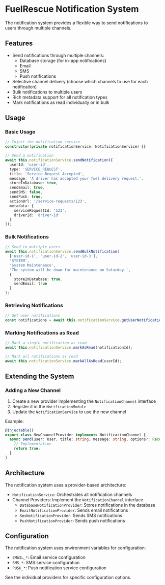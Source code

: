 # FuelRescue Notification System

The notification system provides a flexible way to send notifications to users through multiple channels.

## Features

- Send notifications through multiple channels:
  - Database storage (for in-app notifications)
  - Email
  - SMS
  - Push notifications
- Selective channel delivery (choose which channels to use for each notification)
- Bulk notifications to multiple users
- Rich metadata support for all notification types
- Mark notifications as read individually or in bulk

## Usage

### Basic Usage

```typescript
// Inject the notification service
constructor(private notificationService: NotificationService) {}

// Send a notification
await this.notificationService.sendNotification({
  userId: 'user-id',
  type: 'SERVICE_REQUEST',
  title: 'Service Request Accepted',
  message: 'A driver has accepted your fuel delivery request.',
  storeInDatabase: true,
  sendEmail: true,
  sendSMS: false,
  sendPush: true,
  actionUrl: '/service-requests/123',
  metadata: {
    serviceRequestId: '123',
    driverId: 'driver-id'
  }
});
```

### Bulk Notifications

```typescript
// Send to multiple users
await this.notificationService.sendBulkNotification(
  ['user-id-1', 'user-id-2', 'user-id-3'],
  'SYSTEM',
  'System Maintenance',
  'The system will be down for maintenance on Saturday.',
  {
    storeInDatabase: true,
    sendEmail: true
  }
);
```

### Retrieving Notifications

```typescript
// Get user notifications
const notifications = await this.notificationService.getUserNotifications(userId, 10, 0);
```

### Marking Notifications as Read

```typescript
// Mark a single notification as read
await this.notificationService.markAsRead(notificationId);

// Mark all notifications as read
await this.notificationService.markAllAsRead(userId);
```

## Extending the System

### Adding a New Channel

1. Create a new provider implementing the `NotificationChannel` interface
2. Register it in the `NotificationModule`
3. Update the `NotificationService` to use the new channel

Example:

```typescript
@Injectable()
export class NewChannelProvider implements NotificationChannel {
  async send(user: User, title: string, message: string, options?: Record<string, any>): Promise<boolean> {
    // Implementation
    return true;
  }
}
```

## Architecture

The notification system uses a provider-based architecture:

- `NotificationService`: Orchestrates all notification channels
- Channel Providers: Implement the `NotificationChannel` interface
  - `DatabaseNotificationProvider`: Stores notifications in the database
  - `EmailNotificationProvider`: Sends email notifications
  - `SmsNotificationProvider`: Sends SMS notifications
  - `PushNotificationProvider`: Sends push notifications

## Configuration

The notification system uses environment variables for configuration:

- `EMAIL_*`: Email service configuration
- `SMS_*`: SMS service configuration
- `PUSH_*`: Push notification service configuration

See the individual providers for specific configuration options. 